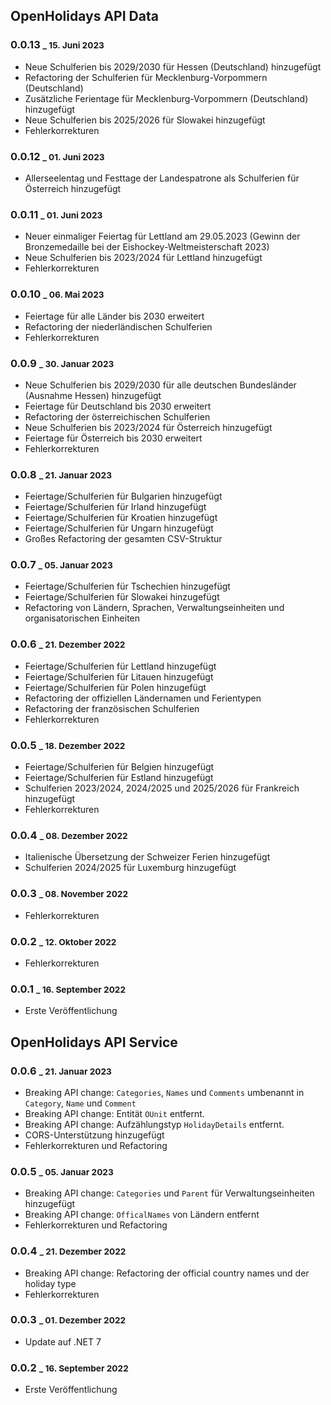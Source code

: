 ## OpenHolidays API Data

### 0.0.13 <small>_ 15. Juni 2023</small>

- Neue Schulferien bis 2029/2030 für Hessen (Deutschland) hinzugefügt
- Refactoring der Schulferien für Mecklenburg-Vorpommern (Deutschland)
- Zusätzliche Ferientage für Mecklenburg-Vorpommern (Deutschland) hinzugefügt
- Neue Schulferien bis 2025/2026 für Slowakei hinzugefügt
- Fehlerkorrekturen

### 0.0.12 <small>_ 01. Juni 2023</small>

- Allerseelentag und Festtage der Landespatrone als Schulferien für Österreich hinzugefügt

### 0.0.11 <small>_ 01. Juni 2023</small>

- Neuer einmaliger Feiertag für Lettland am 29.05.2023 (Gewinn der Bronzemedaille bei der Eishockey-Weltmeisterschaft 2023) 
- Neue Schulferien bis 2023/2024 für Lettland hinzugefügt
- Fehlerkorrekturen

### 0.0.10 <small>_ 06. Mai 2023</small>

- Feiertage für alle Länder bis 2030 erweitert
- Refactoring der niederländischen Schulferien
- Fehlerkorrekturen

### 0.0.9 <small>_ 30. Januar 2023</small>

- Neue Schulferien bis 2029/2030 für alle deutschen Bundesländer (Ausnahme Hessen) hinzugefügt
- Feiertage für Deutschland bis 2030 erweitert
- Refactoring der österreichischen Schulferien
- Neue Schulferien bis 2023/2024 für Österreich hinzugefügt
- Feiertage für Österreich bis 2030 erweitert
- Fehlerkorrekturen

### 0.0.8 <small>_ 21. Januar 2023</small>

- Feiertage/Schulferien für Bulgarien hinzugefügt
- Feiertage/Schulferien für Irland hinzugefügt
- Feiertage/Schulferien für Kroatien hinzugefügt
- Feiertage/Schulferien für Ungarn hinzugefügt
- Großes Refactoring der gesamten CSV-Struktur

### 0.0.7 <small>_ 05. Januar 2023</small>

- Feiertage/Schulferien für Tschechien hinzugefügt
- Feiertage/Schulferien für Slowakei hinzugefügt
- Refactoring von Ländern, Sprachen, Verwaltungseinheiten und organisatorischen Einheiten

### 0.0.6 <small>_ 21. Dezember 2022</small>

- Feiertage/Schulferien für Lettland hinzugefügt
- Feiertage/Schulferien für Litauen hinzugefügt
- Feiertage/Schulferien für Polen hinzugefügt
- Refactoring der offiziellen Ländernamen und Ferientypen
- Refactoring der französischen Schulferien
- Fehlerkorrekturen

### 0.0.5 <small>_ 18. Dezember 2022</small>

- Feiertage/Schulferien für Belgien hinzugefügt
- Feiertage/Schulferien für Estland hinzugefügt
- Schulferien 2023/2024, 2024/2025 und 2025/2026 für Frankreich hinzugefügt
- Fehlerkorrekturen

### 0.0.4 <small>_ 08. Dezember 2022</small>

- Italienische Übersetzung der Schweizer Ferien hinzugefügt
- Schulferien 2024/2025 für Luxemburg hinzugefügt

### 0.0.3 <small>_ 08. November 2022</small>

- Fehlerkorrekturen

### 0.0.2 <small>_ 12. Oktober 2022</small>

- Fehlerkorrekturen

### 0.0.1 <small>_ 16. September 2022</small>

- Erste Veröffentlichung

## OpenHolidays API Service

### 0.0.6 <small>_ 21. Januar 2023</small>

- Breaking API change: `Categories`, `Names` und `Comments` umbenannt in `Category`, `Name` und `Comment` 
- Breaking API change: Entität `OUnit` entfernt. 
- Breaking API change: Aufzählungstyp `HolidayDetails` entfernt. 
- CORS-Unterstützung hinzugefügt
- Fehlerkorrekturen und Refactoring

### 0.0.5 <small>_ 05. Januar 2023</small>

- Breaking API change: `Categories` und `Parent` für Verwaltungseinheiten hinzugefügt
- Breaking API change: `OfficalNames` von Ländern entfernt
- Fehlerkorrekturen und Refactoring

### 0.0.4 <small>_ 21. Dezember 2022</small>

- Breaking API change: Refactoring der official country names und der holiday type
- Fehlerkorrekturen 

### 0.0.3 <small>_ 01. Dezember 2022</small>

- Update auf .NET 7

### 0.0.2 <small>_ 16. September 2022</small>

- Erste Veröffentlichung